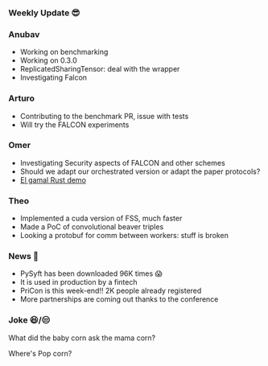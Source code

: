 ### Weekly Update :sunglasses:

### Anubav

* Working on benchmarking
* Working on 0.3.0
* ReplicatedSharingTensor: deal with the wrapper
* Investigating Falcon

### Arturo

* Contributing to the benchmark PR, issue with tests
* Will try the FALCON experiments

### Omer

* Investigating Security aspects of FALCON and other schemes
* Should we adapt our orchestrated version or adapt the paper protocols?
* [El gamal Rust demo](https://github.com/ZenGo-X/rust-elgamal)

### Theo

* Implemented a cuda version of FSS, much faster
* Made a PoC of convolutional beaver triples
* Looking a protobuf for comm between workers: stuff is broken

### News :newspaper:

* PySyft has been downloaded 96K times :scream:
* It is used in production by a fintech
* PriCon is this week-end!! 2K people already registered
* More partnerships are coming out thanks to the conference

### Joke :laughing:/:unamused:

What did the baby corn ask the mama corn?

Where's Pop corn?
